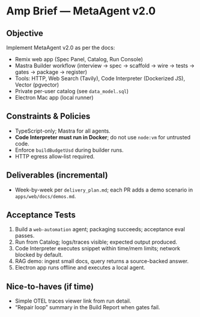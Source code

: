 # Amp Brief — MetaAgent v2.0

## Objective
Implement MetaAgent v2.0 as per the docs:
- Remix web app (Spec Panel, Catalog, Run Console)
- Mastra Builder workflow (interview → spec → scaffold → wire → tests → gates → package → register)
- Tools: HTTP, Web Search (Tavily), Code Interpreter (Dockerized JS), Vector (pgvector)
- Private per-user catalog (see `data_model.sql`)
- Electron Mac app (local runner)

## Constraints & Policies
- TypeScript-only; Mastra for all agents.
- **Code Interpreter must run in Docker**; do not use `node:vm` for untrusted code.
- Enforce `buildBudgetUsd` during builder runs.
- HTTP egress allow‑list required.

## Deliverables (incremental)
- Week-by-week per `delivery_plan.md`; each PR adds a demo scenario in `apps/web/docs/demos.md`.

## Acceptance Tests
1. Build a `web-automation` agent; packaging succeeds; acceptance eval passes.
2. Run from Catalog; logs/traces visible; expected output produced.
3. Code Interpreter executes snippet within time/mem limits; network blocked by default.
4. RAG demo: ingest small docs, query returns a source-backed answer.
5. Electron app runs offline and executes a local agent.

## Nice-to-haves (if time)
- Simple OTEL traces viewer link from run detail.
- “Repair loop” summary in the Build Report when gates fail.
